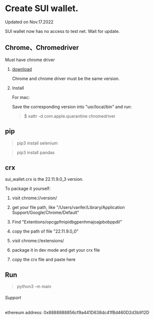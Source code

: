 # Create SUI wallet.

Updated on Nov.17.2022

SUI wallet now has no access to test net. Wait for update.

<!-- Create a SUI wallet and mint 3 test NFTs.

This version is stable, and will not break.

Around 3 minutes to create a new wallet.

Each IP has a limit on requesting test token. You may wait for an hour or change your IP to get another wallet.

TODO: One claim can afford several wallets' mint. Transfer the balance to next wallet created if balance is enough. -->

## Chrome、Chromedriver

Must have chrome driver

1. [download](https://chromedriver.chromium.org/downloads)

    Chrome and chrome driver must be the same version.

2. Install

    For mac:

    Save the corresponding version into "usr/local/bin" and run:

    > $ xattr -d com.apple.quarantine chromedriver

## pip

> pip3 install selenium

> pip3 install pandas

## crx

sui_wallet.crx is the 22.11.9.0_3 version.

To package it yourself:

1. visit chrome://version/

2. get your file path, like "/Users/vanfer/Library/Application Support/Google/Chrome/Default"

3. Find "Extentions/opcgpfmipidbgpenhmajoajpbobppdil"

4. copy the path of file "22.11.9.0_0"

5. visit chrome://extensions/

6. package it in dev mode and get your crx file

7. copy the crx file and paste here

## Run

> python3 -m main

###### Support

ethereum address: 0x8888888856cf9a441D638dc41fBd460D2d3b912D
